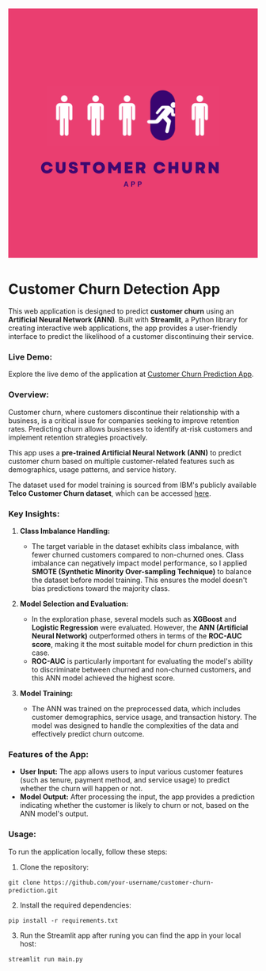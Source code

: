 # ![Customer Churn Prediction](app.jpg)
# Customer Churn Detection App

This web application is designed to predict **customer churn** using an **Artificial Neural Network (ANN)**. Built with **Streamlit**, a Python library for creating interactive web applications, the app provides a user-friendly interface to predict the likelihood of a customer discontinuing their service.

### Live Demo:
Explore the live demo of the application at [Customer Churn Prediction App](https://alsra-customer-churn-prediction-main-i14ob1.streamlit.app).

### Overview:
Customer churn, where customers discontinue their relationship with a business, is a critical issue for companies seeking to improve retention rates. Predicting churn allows businesses to identify at-risk customers and implement retention strategies proactively. 

This app uses a **pre-trained Artificial Neural Network (ANN)** to predict customer churn based on multiple customer-related features such as demographics, usage patterns, and service history.

The dataset used for model training is sourced from IBM's publicly available **Telco Customer Churn dataset**, which can be accessed [here](https://community.ibm.com/community/user/businessanalytics/blogs/steven-macko/2019/07/11/telco-customer-churn-1113).

### Key Insights:
1. **Class Imbalance Handling:**
   - The target variable in the dataset exhibits class imbalance, with fewer churned customers compared to non-churned ones. Class imbalance can negatively impact model performance, so I applied **SMOTE (Synthetic Minority Over-sampling Technique)** to balance the dataset before model training. This ensures the model doesn't bias predictions toward the majority class.

2. **Model Selection and Evaluation:**
   - In the exploration phase, several models such as **XGBoost** and **Logistic Regression** were evaluated. However, the **ANN (Artificial Neural Network)** outperformed others in terms of the **ROC-AUC score**, making it the most suitable model for churn prediction in this case.
   - **ROC-AUC** is particularly important for evaluating the model's ability to discriminate between churned and non-churned customers, and this ANN model achieved the highest score.

3. **Model Training:**
   - The ANN was trained on the preprocessed data, which includes customer demographics, service usage, and transaction history. The model was designed to handle the complexities of the data and effectively predict churn outcome.

### Features of the App:
- **User Input:** The app allows users to input various customer features (such as tenure, payment method, and service usage) to predict whether the churn will happen or not.
- **Model Output:** After processing the input, the app provides a prediction indicating whether the customer is likely to churn or not, based on the ANN model's output.

### Usage:

To run the application locally, follow these steps:

1. Clone the repository:
 ```
git clone https://github.com/your-username/customer-churn-prediction.git
 ```
2. Install the required dependencies:
```
pip install -r requirements.txt
```
3. Run the Streamlit app after runing you can find the app in your local host:
```bash
streamlit run main.py
```


